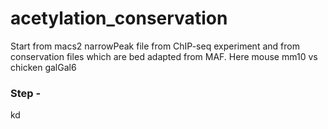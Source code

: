 # acetylation_conservation

Start from macs2 narrowPeak file from ChIP-seq experiment and from conservation files which are bed adapted from MAF.
Here mouse mm10 vs chicken galGal6

### Step - 
kd
